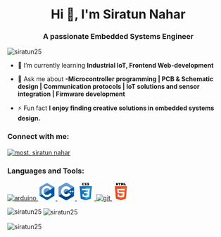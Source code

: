 
<h1 align="center">Hi 👋, I'm Siratun Nahar</h1>
<h3 align="center">A passionate Embedded Systems Engineer</h3>

<p align="left"> <img src="https://komarev.com/ghpvc/?username=siratun25&label=Profile%20views&color=0e75b6&style=flat" alt="siratun25" /> </p>

- 🌱 I’m currently learning **Industrial IoT, Frontend Web-development**

- 💬 Ask me about **-Microcontroller programming | PCB & Schematic design | Communication protocols | IoT solutions and sensor integration | Firmware development**

- ⚡ Fun fact **I enjoy finding creative solutions in embedded systems design.**

<h3 align="left">Connect with me:</h3>
<p align="left">
<a href="https://linkedin.com/in/most. siratun nahar" target="blank"><img align="center" src="https://raw.githubusercontent.com/rahuldkjain/github-profile-readme-generator/master/src/images/icons/Social/linked-in-alt.svg" alt="most. siratun nahar" height="30" width="40" /></a>
</p>

<h3 align="left">Languages and Tools:</h3>
<p align="left"> <a href="https://www.arduino.cc/" target="_blank" rel="noreferrer"> <img src="https://cdn.worldvectorlogo.com/logos/arduino-1.svg" alt="arduino" width="40" height="40"/> </a> <a href="https://www.cprogramming.com/" target="_blank" rel="noreferrer"> <img src="https://raw.githubusercontent.com/devicons/devicon/master/icons/c/c-original.svg" alt="c" width="40" height="40"/> </a> <a href="https://www.w3schools.com/cpp/" target="_blank" rel="noreferrer"> <img src="https://raw.githubusercontent.com/devicons/devicon/master/icons/cplusplus/cplusplus-original.svg" alt="cplusplus" width="40" height="40"/> </a> <a href="https://www.w3schools.com/css/" target="_blank" rel="noreferrer"> <img src="https://raw.githubusercontent.com/devicons/devicon/master/icons/css3/css3-original-wordmark.svg" alt="css3" width="40" height="40"/> </a> <a href="https://git-scm.com/" target="_blank" rel="noreferrer"> <img src="https://www.vectorlogo.zone/logos/git-scm/git-scm-icon.svg" alt="git" width="40" height="40"/> </a> <a href="https://www.w3.org/html/" target="_blank" rel="noreferrer"> <img src="https://raw.githubusercontent.com/devicons/devicon/master/icons/html5/html5-original-wordmark.svg" alt="html5" width="40" height="40"/> </a> </p>

<p><img align="left" src="https://github-readme-stats.vercel.app/api/top-langs?username=siratun25&show_icons=true&locale=en&layout=compact" alt="siratun25" /></p>

<p>&nbsp;<img align="center" src="https://github-readme-stats.vercel.app/api?username=siratun25&show_icons=true&locale=en" alt="siratun25" /></p>

<p><img align="center" src="https://github-readme-streak-stats.herokuapp.com/?user=siratun25&" alt="siratun25" /></p>












<!---
- 👋 Hi, I’m @siratun25
- 👀 I’m interested in ...
- 🌱 I’m currently learning ...
- 💞️ I’m looking to collaborate on ...
- 📫 How to reach me ...
- 😄 Pronouns: ...
- ⚡ Fun fact: ...
--->
<!---
siratun25/siratun25 is a ✨ special ✨ repository because its `README.md` (this file) appears on your GitHub profile.
You can click the Preview link to take a look at your changes.
--->
